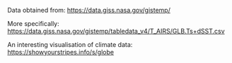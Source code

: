 Data obtained from:
<https://data.giss.nasa.gov/gistemp/>

More specifically:
<https://data.giss.nasa.gov/gistemp/tabledata_v4/T_AIRS/GLB.Ts+dSST.csv>

An interesting visualisation of climate data:
<https://showyourstripes.info/s/globe>
